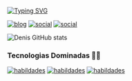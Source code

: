 [![Typing SVG](https://readme-typing-svg.demolab.com/?lines=Bem+vindo,+eu+sou+Denis+Souza+🤙)](https://git.io/typing-svg)

[![blog](https://img.shields.io/badge/Wordpress-21759B?style=for-the-badge&logo=wordpress&logoColor=white)]()
[![social](https://img.shields.io/badge/Instagram-E4405F?style=for-the-badge&logo=instagram&logoColor=white)]()
[![social](https://img.shields.io/badge/GitHub-100000?style=for-the-badge&logo=github&logoColor=white)](https://github.com/DHRS04)

![Denis GitHub stats](https://github-readme-stats.vercel.app/api?username=DHRS04&eshow_icons=true&theme=gruvbox)

### Tecnologias Dominadas 🧑‍💻
[![habildades](https://img.shields.io/badge/HTML5-E34F26?style=for-the-badge&logo=html5&logoColor=white)]()
[![habildades](https://img.shields.io/badge/CSS-239120?&style=for-the-badge&logo=css3&logoColor=white)]()
[![habildades](https://img.shields.io/badge/JavaScript-F7DF1E?style=for-the-badge&logo=javascript&logoColor=black)]()

